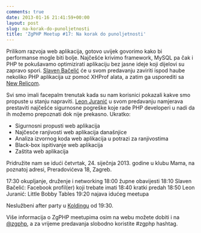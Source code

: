 ```yaml
---
comments: true
date: 2013-01-16 21:41:59+00:00
layout: post
slug: na-korak-do-punoljetnosti
title: 'ZgPHP Meetup #17: Na korak do punoljetnosti'
---
```


Prilikom razvoja web aplikacija, gotovo uvijek govorimo kako bi performanse mogle biti bolje. Najčešće krivimo framework, MySQL pa čak i PHP te pokušavamo optimizirati aplikaciju bez jasne ideje koji dijelovi su zapravo spori. [Slaven Bačelić](http://twitter.com/sbacelic) će u svom predavanju zaviriti ispod haube nekoliko PHP aplikacija uz pomoć XHProf alata, a zatim ga usporediti sa [New Relicom](https://newrelic.com/).

Svi smo imali facepalm trenutak kada su nam korisnici pokazali kakve smo propuste u stanju napraviti. [Leon Juranić](http://www.defensecode.com/) u svom predavanju namjerava prestaviti najčešće sigurnosne pogreške koje rade PHP developeri u nadi da ih možemo prepoznati dok nije prekasno. Ukratko:
- Sigurnosni propusti web aplikacija
- Najčesće ranjivosti web aplikacija današnjice
- Analiza izvornog koda web aplikacija u potrazi za ranjivostima
- Black-box ispitivanje web aplikacija
- Zaštita web aplikacija

Pridružite nam se idući četvrtak, 24. siječnja 2013. godine u klubu Mama, na poznatoj adresi, Preradovićeva 18, Zagreb.

17:30 okupljanje, druženje i networking
18:00 župne obavijesti
18:10 Slaven Bačelić: Facebook profil(er) koji trebate imati
18:40 kratki predah
18:50 Leon Juranić: Little Bobby Tables
19:20 najava idućeg meetupa

Neslužbeni after party u [Koldingu](http://www.kolding.hr/caffe/) od 19:30.

Više informacija o ZgPHP meetupima osim na webu možete dobiti i na [@zgphp](http://twitter.com/zgphp), a za vrijeme predavanja slobodno koristite #zgphp hashtag.
